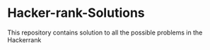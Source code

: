 # Hacker-rank-Solutions
This repository contains solution to all the possible problems in the Hackerrank
